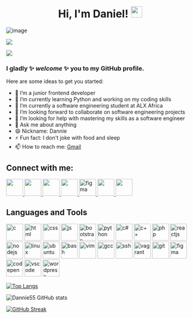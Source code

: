 <h1 align="center">
Hi, I'm Daniel! <img src="https://raw.githubusercontent.com/MartinHeinz/MartinHeinz/master/wave.gif" width="30px" height="30px">
</h1>

![image](https://user-images.githubusercontent.com/105589308/188779708-53476cd5-9a8e-44b1-8350-565974aa35f9.png)

![](https://komarev.com/ghpvc/?username=Dannie55&color=blue)

<a href="https://twitter.com/Dan_hiel55/" alt="twitter"><img src="https://img.shields.io/twitter/follow/Dan_hiel55?color=1DA1F2&logo=twitter&style=for-the-badge" /></a>

### I gladly ✨ _welcome_ ✨ you to my GitHub profile. ###

Here are some ideas to get you started:

- 🔭 I’m a junior frontend developer
- 🔭 I’m currently learning Python and working on my coding skills
- 🌱 I’m currently a software engineering student at ALX Africa
- 👯 I’m looking forward to collaborate on software engineering projects
- 🤔 I’m looking for help with mastering my skills as a software engineer
- 💬 Ask me about anything
- 😄 Nickname: Dannie
- ⚡ Fun fact: I don't joke with food and sleep
- 📫 How to reach me: [Gmail](mailto:ezirimdaniel080@gmail.com)

## Connect with me: ##

<a href="https://linkedin.com/in/ezirimdaniel/" target="blank">
<img src="https://cdn.jsdelivr.net/gh/devicons/devicon/icons/linkedin/linkedin-original.svg" width="45" height="45"/>
</a>

<a href="https://twitter.com/Dan_hiel55/" target="blank">
<img src="https://cdn.jsdelivr.net/gh/devicons/devicon/icons/twitter/twitter-original.svg" width="45" height="45"/>
</a>

<a href="https://www.instagram.com/Ezirim c Daniels/" target="blank">
<img src="https://upload.wikimedia.org/wikipedia/commons/thumb/9/96/Instagram.svg/512px-Instagram.svg.png?20170725025253" width="45" height="45"/>
</a>

<a href="https://stackoverflow.com/users/20087165/dan-hiel55" target="blank">
 <img src="https://upload.wikimedia.org/wikipedia/commons/thumb/e/ef/Stack_Overflow_icon.svg/512px-Stack_Overflow_icon.svg.png?20190716190036" width="45" height="45"/>
</a>

<a href="https://www.figma.com/@Dan_hiel55" target="blank">
 <img src="https://cdn.jsdelivr.net/gh/devicons/devicon/icons/figma/figma-original.svg" alt="figma" width="45" height="45"/>
</a>

<a href="https://replit.com/@danhiel" target="blank">
 <img src="https://upload.wikimedia.org/wikipedia/commons/thumb/b/b2/Repl.it_logo.svg/512px-Repl.it_logo.svg.png?20190414162605" width="45" height="45"/>
</a>

<a href="https://codepen.io/Dan_hiel55/" target="blank">
 <img src="https://cdn.jsdelivr.net/gh/devicons/devicon/icons/codepen/codepen-plain.svg" width="45" height="45"/>
</a>

<h2>Languages and Tools</h2>
<p align="left">
<img src="https://cdn.jsdelivr.net/gh/devicons/devicon/icons/c/c-original.svg" alt="c" width="45" height="45"/> 
<img src="https://cdn.jsdelivr.net/gh/devicons/devicon/icons/html5/html5-original-wordmark.svg" alt="html" width="45" height="45"/>
<img src="https://cdn.jsdelivr.net/gh/devicons/devicon/icons/css3/css3-original-wordmark.svg" alt="css" width="45" height="45"/>
<img src="https://cdn.jsdelivr.net/gh/devicons/devicon/icons/javascript/javascript-original.svg" alt="js" width="45" height="45"/> 
<img src="https://cdn.jsdelivr.net/gh/devicons/devicon/icons/bootstrap/bootstrap-original-wordmark.svg" alt="bootstrap" width="45" height="45"/>
<img src="https://cdn.jsdelivr.net/gh/devicons/devicon/icons/python/python-original.svg" alt="python" width="45" height="45"/>
<img src="https://cdn.jsdelivr.net/gh/devicons/devicon/icons/csharp/csharp-original.svg" alt="c#" width="45" height="45"/>
<img src="https://cdn.jsdelivr.net/gh/devicons/devicon/icons/cplusplus/cplusplus-original.svg" alt="c++" width="45" height="45"/>
<img src="https://cdn.jsdelivr.net/gh/devicons/devicon/icons/php/php-original.svg" alt="php" width="45" height="45"/>
<img src="https://cdn.jsdelivr.net/gh/devicons/devicon/icons/react/react-original-wordmark.svg" alt="reactjs" width="45" height="45"/>
<img src="https://cdn.jsdelivr.net/gh/devicons/devicon/icons/nodejs/nodejs-original.svg" alt="nodejs" width="45" height="45"/>
<img src="https://cdn.jsdelivr.net/gh/devicons/devicon/icons/linux/linux-original.svg" alt="linux" width="45" height="45"/>
<img src="https://cdn.jsdelivr.net/gh/devicons/devicon/icons/ubuntu/ubuntu-plain-wordmark.svg" alt="ubuntu" width="45" height="45"/>
<img src="https://cdn.jsdelivr.net/gh/devicons/devicon/icons/bash/bash-original.svg" alt="bash" width="45" height="45"/> 
<img src="https://cdn.jsdelivr.net/gh/devicons/devicon/icons/vim/vim-original.svg" alt="vim" width="45" height="45"/>
<img src="https://cdn.jsdelivr.net/gh/devicons/devicon/icons/gcc/gcc-original.svg" alt="gcc" width="45" height="45"/>
<img src="https://cdn.jsdelivr.net/gh/devicons/devicon/icons/ssh/ssh-original-wordmark.svg" alt="ssh" width="45" height="45"/>
<img src="https://cdn.jsdelivr.net/gh/devicons/devicon/icons/vagrant/vagrant-original.svg" alt="vagrant" width="45" height="45"/> 
<img src="https://cdn.jsdelivr.net/gh/devicons/devicon/icons/git/git-original.svg" alt="git" width="45" height="45"/>
<img src="https://cdn.jsdelivr.net/gh/devicons/devicon/icons/figma/figma-original.svg" alt="figma" width="45" height="45"/>
<img src="https://cdn.jsdelivr.net/gh/devicons/devicon/icons/codepen/codepen-plain.svg" alt="codepen" width="45" height="45"/>
<img src="https://cdn.jsdelivr.net/gh/devicons/devicon/icons/vscode/vscode-original.svg" alt="vscode" width="45" height="45"/>
<img src="https://cdn.jsdelivr.net/gh/devicons/devicon/icons/wordpress/wordpress-original.svg" alt="wordpress" width="45" height="45"/>
</p>

[![Top Langs](https://github-readme-stats.vercel.app/api/top-langs/?username=Dannie55&layout=compact)](https://github.com/Dannie55/github-readme-stats)

![Dannie55 GitHub stats](https://github-readme-stats.vercel.app/api?username=Dannie55&show_icons=true&theme=codeSTACKr)

[![GitHub Streak](https://streak-stats.demolab.com/?user=Dannie55&theme=dark)](https://git.io/streak-stats)

